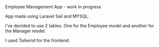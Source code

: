 ##
Employee Management App - work in progress

App made using Laravel Sail and MYSQL.


I've decided to use 2 tables. One for the Employee model and another for the Manager model. 

I used Tailwind for the frontend.
